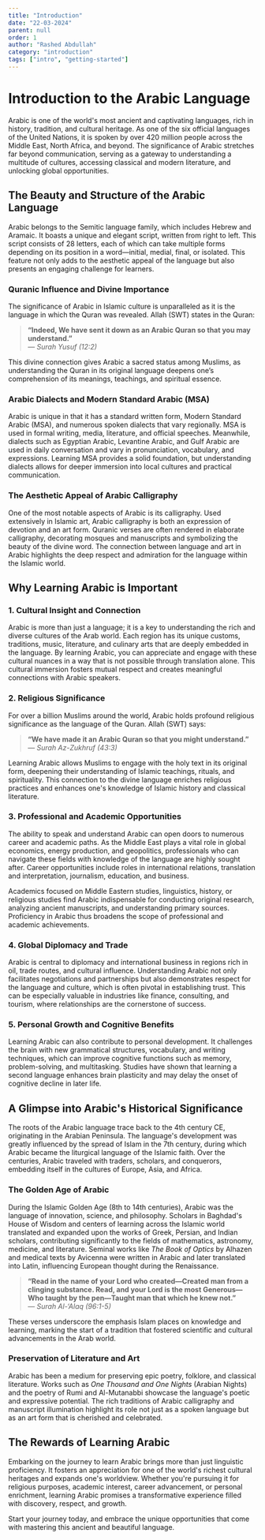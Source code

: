 ```yaml
---
title: "Introduction"
date: "22-03-2024"
parent: null
order: 1
author: "Rashed Abdullah"
category: "introduction"
tags: ["intro", "getting-started"]
---
```


# Introduction to the Arabic Language

Arabic is one of the world's most ancient and captivating languages, rich in history, tradition, and cultural heritage. As one of the six official languages of the United Nations, it is spoken by over 420 million people across the Middle East, North Africa, and beyond. The significance of Arabic stretches far beyond communication, serving as a gateway to understanding a multitude of cultures, accessing classical and modern literature, and unlocking global opportunities.

## The Beauty and Structure of the Arabic Language

Arabic belongs to the Semitic language family, which includes Hebrew and Aramaic. It boasts a unique and elegant script, written from right to left. This script consists of 28 letters, each of which can take multiple forms depending on its position in a word—initial, medial, final, or isolated. This feature not only adds to the aesthetic appeal of the language but also presents an engaging challenge for learners.

### Quranic Influence and Divine Importance

The significance of Arabic in Islamic culture is unparalleled as it is the language in which the Quran was revealed. Allah (SWT) states in the Quran:

> **“Indeed, We have sent it down as an Arabic Quran so that you may understand.”**  
> — *Surah Yusuf (12:2)*

This divine connection gives Arabic a sacred status among Muslims, as understanding the Quran in its original language deepens one’s comprehension of its meanings, teachings, and spiritual essence.

### Arabic Dialects and Modern Standard Arabic (MSA)

Arabic is unique in that it has a standard written form, Modern Standard Arabic (MSA), and numerous spoken dialects that vary regionally. MSA is used in formal writing, media, literature, and official speeches. Meanwhile, dialects such as Egyptian Arabic, Levantine Arabic, and Gulf Arabic are used in daily conversation and vary in pronunciation, vocabulary, and expressions. Learning MSA provides a solid foundation, but understanding dialects allows for deeper immersion into local cultures and practical communication.

### The Aesthetic Appeal of Arabic Calligraphy

One of the most notable aspects of Arabic is its calligraphy. Used extensively in Islamic art, Arabic calligraphy is both an expression of devotion and an art form. Quranic verses are often rendered in elaborate calligraphy, decorating mosques and manuscripts and symbolizing the beauty of the divine word. The connection between language and art in Arabic highlights the deep respect and admiration for the language within the Islamic world.

## Why Learning Arabic is Important

### 1. **Cultural Insight and Connection**
Arabic is more than just a language; it is a key to understanding the rich and diverse cultures of the Arab world. Each region has its unique customs, traditions, music, literature, and culinary arts that are deeply embedded in the language. By learning Arabic, you can appreciate and engage with these cultural nuances in a way that is not possible through translation alone. This cultural immersion fosters mutual respect and creates meaningful connections with Arabic speakers.

### 2. **Religious Significance**
For over a billion Muslims around the world, Arabic holds profound religious significance as the language of the Quran. Allah (SWT) says:

> **“We have made it an Arabic Quran so that you might understand.”**  
> — *Surah Az-Zukhruf (43:3)*

Learning Arabic allows Muslims to engage with the holy text in its original form, deepening their understanding of Islamic teachings, rituals, and spirituality. This connection to the divine language enriches religious practices and enhances one's knowledge of Islamic history and classical literature.

### 3. **Professional and Academic Opportunities**
The ability to speak and understand Arabic can open doors to numerous career and academic paths. As the Middle East plays a vital role in global economics, energy production, and geopolitics, professionals who can navigate these fields with knowledge of the language are highly sought after. Career opportunities include roles in international relations, translation and interpretation, journalism, education, and business.

Academics focused on Middle Eastern studies, linguistics, history, or religious studies find Arabic indispensable for conducting original research, analyzing ancient manuscripts, and understanding primary sources. Proficiency in Arabic thus broadens the scope of professional and academic achievements.

### 4. **Global Diplomacy and Trade**
Arabic is central to diplomacy and international business in regions rich in oil, trade routes, and cultural influence. Understanding Arabic not only facilitates negotiations and partnerships but also demonstrates respect for the language and culture, which is often pivotal in establishing trust. This can be especially valuable in industries like finance, consulting, and tourism, where relationships are the cornerstone of success.

### 5. **Personal Growth and Cognitive Benefits**
Learning Arabic can also contribute to personal development. It challenges the brain with new grammatical structures, vocabulary, and writing techniques, which can improve cognitive functions such as memory, problem-solving, and multitasking. Studies have shown that learning a second language enhances brain plasticity and may delay the onset of cognitive decline in later life.

## A Glimpse into Arabic's Historical Significance

The roots of the Arabic language trace back to the 4th century CE, originating in the Arabian Peninsula. The language's development was greatly influenced by the spread of Islam in the 7th century, during which Arabic became the liturgical language of the Islamic faith. Over the centuries, Arabic traveled with traders, scholars, and conquerors, embedding itself in the cultures of Europe, Asia, and Africa.

### The Golden Age of Arabic
During the Islamic Golden Age (8th to 14th centuries), Arabic was the language of innovation, science, and philosophy. Scholars in Baghdad's House of Wisdom and centers of learning across the Islamic world translated and expanded upon the works of Greek, Persian, and Indian scholars, contributing significantly to the fields of mathematics, astronomy, medicine, and literature. Seminal works like *The Book of Optics* by Alhazen and medical texts by Avicenna were written in Arabic and later translated into Latin, influencing European thought during the Renaissance.

> **“Read in the name of your Lord who created—Created man from a clinging substance. Read, and your Lord is the most Generous—Who taught by the pen—Taught man that which he knew not.”**  
> — *Surah Al-‘Alaq (96:1-5)*

These verses underscore the emphasis Islam places on knowledge and learning, marking the start of a tradition that fostered scientific and cultural advancements in the Arab world.

### Preservation of Literature and Art
Arabic has been a medium for preserving epic poetry, folklore, and classical literature. Works such as *One Thousand and One Nights* (Arabian Nights) and the poetry of Rumi and Al-Mutanabbi showcase the language's poetic and expressive potential. The rich traditions of Arabic calligraphy and manuscript illumination highlight its role not just as a spoken language but as an art form that is cherished and celebrated.

## The Rewards of Learning Arabic

Embarking on the journey to learn Arabic brings more than just linguistic proficiency. It fosters an appreciation for one of the world's richest cultural heritages and expands one's worldview. Whether you're pursuing it for religious purposes, academic interest, career advancement, or personal enrichment, learning Arabic promises a transformative experience filled with discovery, respect, and growth.

Start your journey today, and embrace the unique opportunities that come with mastering this ancient and beautiful language.
